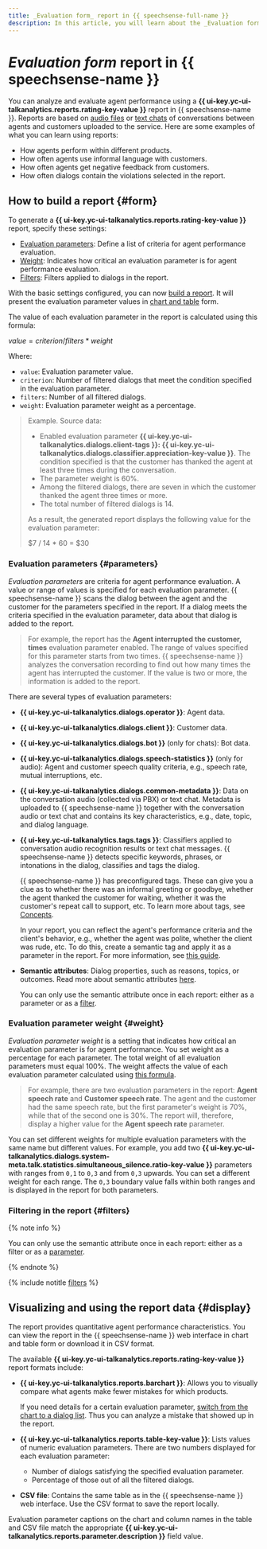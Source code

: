 ```yaml
---
title: _Evaluation form_ report in {{ speechsense-full-name }}
description: In this article, you will learn about the _Evaluation form_ report in {{ speechsense-name }}, how it is generated, how it displays data, and how to use it.
---
```


# _Evaluation form_ report in {{ speechsense-name }}

You can analyze and evaluate agent performance using a **{{ ui-key.yc-ui-talkanalytics.reports.rating-key-value }}** report in {{ speechsense-name }}. Reports are based on [audio files](../../operations/data/upload-data.md) or [text chats](../../operations/data/upload-chat-text.md) of conversations between agents and customers uploaded to the service. Here are some examples of what you can learn using reports:

* How agents perform within different products.
* How often agents use informal language with customers.
* How often agents get negative feedback from customers.
* How often dialogs contain the violations selected in the report.

## How to build a report {#form}

To generate a **{{ ui-key.yc-ui-talkanalytics.reports.rating-key-value }}** report, specify these settings:

* [Evaluation parameters](#parameters): Define a list of criteria for agent performance evaluation.
* [Weight](#weight): Indicates how critical an evaluation parameter is for agent performance evaluation.
* [Filters](#filters): Filters applied to dialogs in the report.

With the basic settings configured, you can now [build a report](../../operations/data/manage-reports.md#build-an-evaluation-form). It will present the evaluation parameter values in [chart and table](#display) form.

The value of each evaluation parameter in the report is calculated using this formula:

$value = criterion / filters * weight$

Where:

* `value`: Evaluation parameter value.
* `criterion`: Number of filtered dialogs that meet the condition specified in the evaluation parameter.
* `filters`: Number of all filtered dialogs.
* `weight`: Evaluation parameter weight as a percentage.

> Example. Source data:
>
> * Enabled evaluation parameter **{{ ui-key.yc-ui-talkanalytics.dialogs.client-tags }}: {{ ui-key.yc-ui-talkanalytics.dialogs.classifier.appreciation-key-value }}**. The condition specified is that the customer has thanked the agent at least three times during the conversation.
> * The parameter weight is 60%.
> * Among the filtered dialogs, there are seven in which the customer thanked the agent three times or more.
> * The total number of filtered dialogs is 14.
>
> As a result, the generated report displays the following value for the evaluation parameter:
>
> $7 / 14 * 60 = $30

### Evaluation parameters {#parameters}

_Evaluation parameters_ are criteria for agent performance evaluation. A value or range of values is specified for each evaluation parameter. {{ speechsense-name }} scans the dialog between the agent and the customer for the parameters specified in the report. If a dialog meets the criteria specified in the evaluation parameter, data about that dialog is added to the report.

> For example, the report has the **Agent interrupted the customer, times** evaluation parameter enabled. The range of values specified for this parameter starts from two times. {{ speechsense-name }} analyzes the conversation recording to find out how many times the agent has interrupted the customer. If the value is two or more, the information is added to the report.

There are several types of evaluation parameters:

* **{{ ui-key.yc-ui-talkanalytics.dialogs.operator }}**: Agent data.
* **{{ ui-key.yc-ui-talkanalytics.dialogs.client }}**: Customer data.
* **{{ ui-key.yc-ui-talkanalytics.dialogs.bot }}** (only for chats): Bot data.
* **{{ ui-key.yc-ui-talkanalytics.dialogs.speech-statistics }}** (only for audio): Agent and customer speech quality criteria, e.g., speech rate, mutual interruptions, etc.
* **{{ ui-key.yc-ui-talkanalytics.dialogs.common-metadata }}**: Data on the conversation audio (collected via PBX) or text chat. Metadata is uploaded to {{ speechsense-name }} together with the conversation audio or text chat and contains its key characteristics, e.g., date, topic, and dialog language.
* **{{ ui-key.yc-ui-talkanalytics.tags.tags }}**: Classifiers applied to conversation audio recognition results or text chat messages. {{ speechsense-name }} detects specific keywords, phrases, or intonations in the dialog, classifies and tags the dialog.

   {{ speechsense-name }} has preconfigured tags. These can give you a clue as to whether there was an informal greeting or goodbye, whether the agent thanked the customer for waiting, whether it was the customer's repeat call to support, etc. To learn more about tags, see [Concepts](../../../speechsense/concepts/tags.md).

   In your report, you can reflect the agent's performance criteria and the client's behavior, e.g., whether the agent was polite, whether the client was rude, etc. To do this, create a semantic tag and apply it as a parameter in the report. For more information, see [this guide](../../operations/data/manage-reports.md#use-sense-tags-for-analysis).

* **Semantic attributes**: Dialog properties, such as reasons, topics, or outcomes. Read more about semantic attributes [here](sense-attributes.md).

   You can only use the semantic attribute once in each report: either as a parameter or as a [filter](#filters).

### Evaluation parameter weight {#weight}

_Evaluation parameter weight_ is a setting that indicates how critical an evaluation parameter is for agent performance. You set weight as a percentage for each parameter. The total weight of all evaluation parameters must equal 100%. The weight affects the value of each evaluation parameter calculated using [this formula](#form).

> For example, there are two evaluation parameters in the report: **Agent speech rate** and **Customer speech rate**. The agent and the customer had the same speech rate, but the first parameter's weight is 70%, while that of the second one is 30%. The report will, therefore, display a higher value for the **Agent speech rate** parameter.

You can set different weights for multiple evaluation parameters with the same name but different values. For example, you add two **{{ ui-key.yc-ui-talkanalytics.dialogs.system-meta.talk.statistics.simultaneous_silence.ratio-key-value }}** parameters with ranges from `0,1` to `0,3` and from `0,3` upwards. You can set a different weight for each range. The `0,3` boundary value falls within both ranges and is displayed in the report for both parameters.

### Filtering in the report {#filters}

{% note info %}

You can only use the semantic attribute once in each report: either as a filter or as a [parameter](#parameters).

{% endnote %}

{% include notitle [filters](../../../_includes/speechsense/reports/filters.md) %}

## Visualizing and using the report data {#display}

The report provides quantitative agent performance characteristics. You can view the report in the {{ speechsense-name }} web interface in chart and table form or download it in CSV format.

The available **{{ ui-key.yc-ui-talkanalytics.reports.rating-key-value }}** report formats include:

* **{{ ui-key.yc-ui-talkanalytics.reports.barchart }}**: Allows you to visually compare what agents make fewer mistakes for which products.

   If you need details for a certain evaluation parameter, [switch from the chart to a dialog list](../../operations/data/manage-reports.md#go-to-a-dialog). Thus you can analyze a mistake that showed up in the report.

* **{{ ui-key.yc-ui-talkanalytics.reports.table-key-value }}**: Lists values of numeric evaluation parameters. There are two numbers displayed for each evaluation parameter:

   * Number of dialogs satisfying the specified evaluation parameter.
   * Percentage of those out of all the filtered dialogs.


* **CSV file**: Contains the same table as in the {{ speechsense-name }} web interface. Use the CSV format to save the report locally.

Evaluation parameter captions on the chart and column names in the table and CSV file match the appropriate **{{ ui-key.yc-ui-talkanalytics.reports.parameter.description }}** field value.
